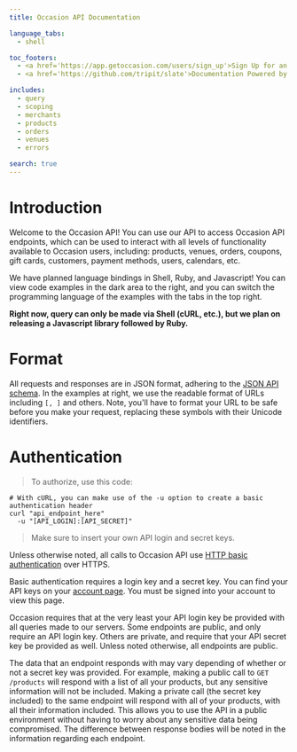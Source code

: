 ```yaml
---
title: Occasion API Documentation

language_tabs:
  - shell

toc_footers:
  - <a href='https://app.getoccasion.com/users/sign_up'>Sign Up for an Account</a>
  - <a href='https://github.com/tripit/slate'>Documentation Powered by Slate</a>

includes:
  - query
  - scoping
  - merchants
  - products
  - orders
  - venues
  - errors

search: true
---
```


# Introduction

Welcome to the Occasion API! You can use our API to access Occasion API endpoints, which can be used to interact with all levels of functionality available to Occasion users, including: products, venues, orders, coupons, gift cards, customers, payment methods, users, calendars, etc.

We have planned language bindings in Shell, Ruby, and Javascript! You can view code examples in the dark area to the right, and you can switch the programming language of the examples with the tabs in the top right.

**Right now, query can only be made via Shell (cURL, etc.), but we plan on releasing a Javascript library followed by Ruby.**

# Format

All requests and responses are in JSON format, adhering to the [JSON API schema](http://jsonapi.org/format/). In the examples at right, we use the readable format of URLs including `[, ]` and others. Note, you'll have to format your URL to be safe before you make your request, replacing these symbols with their Unicode identifiers.

# Authentication

> To authorize, use this code:

```shell
# With cURL, you can make use of the -u option to create a basic authentication header
curl "api_endpoint_here"
  -u "[API_LOGIN]:[API_SECRET]"
```

> Make sure to insert your own API login and secret keys.

Unless otherwise noted, all calls to Occasion API use [HTTP basic authentication](https://en.wikipedia.org/wiki/Basic_access_authentication) over HTTPS.

Basic authentication requires a login key and a secret key. You can find your API keys on your [account page](https://app.getoccasion.com/users/edit). You must be signed into your account to view this page.

Occasion requires that at the very least your API login key be provided with all queries made to our servers. Some endpoints are public, and only require an API login key. Others are private, and require that your API secret key be provided as well. Unless noted otherwise, all endpoints are public.

The data that an endpoint responds with may vary depending of whether or not a secret key was provided. For example, making a public call to `GET /products` will respond with a list of all your products, but any sensitive information will not be included. Making a private call (the secret key included) to the same endpoint will respond with all of your products, with all their information included. This allows you to use the API in a public environment without having to worry about any sensitive data being compromised. The difference between response bodies will be noted in the information regarding each endpoint.
